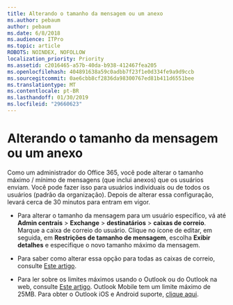 ```yaml
---
title: Alterando o tamanho da mensagem ou um anexo
ms.author: pebaum
author: pebaum
ms.date: 6/8/2018
ms.audience: ITPro
ms.topic: article
ROBOTS: NOINDEX, NOFOLLOW
localization_priority: Priority
ms.assetid: c2016465-a57b-40da-b938-412467fea205
ms.openlocfilehash: 404891638a59c0adbb7f23f1e0d334fe9a9d9ccb
ms.sourcegitcommit: 0ae6cbb8cf2836da98300767ed81b411d6551bee
ms.translationtype: MT
ms.contentlocale: pt-BR
ms.lasthandoff: 01/30/2019
ms.locfileid: "29660623"
---
```

# <a name="changing-message-or-attachment-size"></a>Alterando o tamanho da mensagem ou um anexo

Como um administrador do Office 365, você pode alterar o tamanho máximo / mínimo de mensagens (que inclui anexos) que os usuários enviam. Você pode fazer isso para usuários individuais ou de todos os usuários (padrão da organização). Depois de alterar essa configuração, levará cerca de 30 minutos para entram em vigor.
  
- Para alterar o tamanho da mensagem para um usuário específico, vá até **Admin centrais** \> **Exchange** \> **destinatários** \> **caixas de correio**. Marque a caixa de correio do usuário. Clique no ícone de editar, em seguida, em **Restrições de tamanho de mensagem**, escolha **Exibir detalhes** e especifique o novo tamanho máximo da mensagem. 
    
- Para saber como alterar essa opção para todas as caixas de correio, consulte [Este artigo](https://www.microsoft.com/microsoft-365/blog/2015/04/15/office-365-now-supports-larger-email-messages-up-to-150-mb/).
    
- Para ler sobre os limites máximos usando o Outlook ou do Outlook na web, consulte [Este artigo](https://technet.microsoft.com/library/exchange-online-limits.aspx#MessageLimits). Outlook Mobile tem um limite máximo de 25MB. Para obter o Outlook iOS e Android suporte, [clique aqui](https://support.office.com/article/Get-in-app-help-for-Outlook-for-iOS-and-Android-218a22d1-9fa5-4889-b689-de1c63493243).
    

